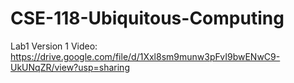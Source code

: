 # CSE-118-Ubiquitous-Computing
Lab1
Version 1 Video: https://drive.google.com/file/d/1Xxl8sm9munw3pFvI9bwENwC9-UkUNqZR/view?usp=sharing
